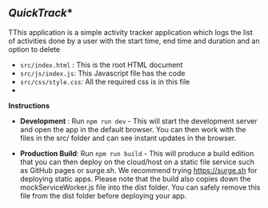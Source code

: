 ## *QuickTrack**

TThis application is a simple activity tracker application which logs the list of activities done by a user with the start time, end time and duration and an option to delete


- ```src/index.html``` : This is the root HTML document
- ```src/js/index.js```: This Javascript file has the code 
- ```src/css/style.css```: All the required css is in this file
- 
**Instructions**

- **Development** : Run `npm run dev` - This will start the development server and open the app in the default browser. You can then work with the files in the src/ folder and can see instant updates in the browser.
  
- **Production Build**: Run `npm run build` - This will produce a build edition that you can then deploy on the cloud/host on a static file service such as GitHub pages or surge.sh.  We recommend trying https://surge.sh for deploying static apps. Please note that the build also copies down the mockServiceWorker.js file into the dist folder. You can safely remove this file from the dist folder before deploying your app.
